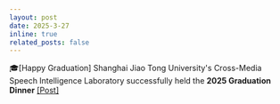 ```yaml
---
layout: post
date: 2025-3-27
inline: true
related_posts: false
---
```


🎓[Happy Graduation] Shanghai Jiao Tong University's Cross-Media Speech Intelligence Laboratory successfully held the **2025 Graduation Dinner** <a href="https://mp.weixin.qq.com/s/gWa9TZUgpZvpb_WRl8sSAg"> [Post]</a>
